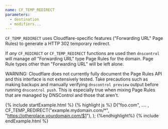 ```yaml
---
name: CF_TEMP_REDIRECT
parameters:
  - destination
  - modifiers...
---
```


`CF_TEMP_REDIRECT` uses Cloudflare-specific features ("Forwarding URL" Page
Rules) to generate a HTTP 302 temporary redirect.

If _any_ `CF_REDIRECT` or `CF_TEMP_REDIRECT` functions are used then
`dnscontrol` will manage _all_ "Forwarding URL" type Page Rules for the domain.
Page Rule types other than "Forwarding URL” will be left alone.

WARNING: Cloudflare does not currently fully document the Page Rules API and
this interface is not extensively tested. Take precautions such as making
backups and manually verifying `dnscontrol preview` output before running
`dnscontrol push`. This is especially true when mixing Page Rules that are
managed by DNSControl and those that aren't.

{% include startExample.html %}
{% highlight js %}
D("foo.com", .... ,
  CF_TEMP_REDIRECT("example.mydomain.com/*", "https://otherplace.yourdomain.com/$1"),
);
{%endhighlight%}
{% include endExample.html %}
